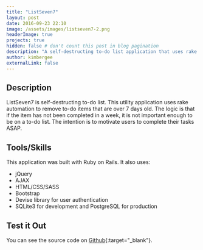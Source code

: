 ```yaml
---
title: "ListSeven7"
layout: post
date: 2016-09-23 22:10
image: /assets/images/listseven7-2.png
headerImage: true
projects: true
hidden: false # don't count this post in blog pagination
description: "A self-destructing to-do list application that uses rake automation."
author: kimbergee
externalLink: false
---
```


## Description

ListSeven7 is self-destructing to-do list. This utility application uses rake automation to remove to-do items that are over 7 days old. The logic is that if the item has not been completed in a week, it is not important enough to be on a to-do list. The intention is to motivate users to complete their tasks ASAP.

## Tools/Skills
This application was built with Ruby on Rails. It also uses:

* jQuery
* AJAX
* HTML/CSS/SASS
* Bootstrap
* Devise library for user authentication
* SQLite3 for development and PostgreSQL for production


## Test it Out

You can see the source code on [Github](https://github.com/kimbergee/blocitoff){:target="_blank"}.
